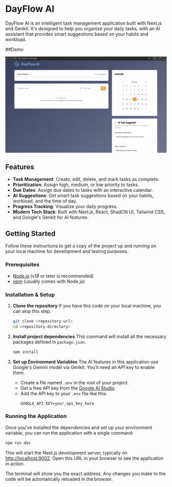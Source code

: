 # DayFlow AI

DayFlow AI is an intelligent task management application built with Next.js and Genkit. It's designed to help you organize your daily tasks, with an AI assistant that provides smart suggestions based on your habits and workload.


##Demo

![DayFlow AI](dayflow-image.png)

## Features

- **Task Management**: Create, edit, delete, and mark tasks as complete.
- **Prioritization**: Assign high, medium, or low priority to tasks.
- **Due Dates**: Assign due dates to tasks with an interactive calendar.
- **AI Suggestions**: Get smart task suggestions based on your habits, workload, and the time of day.
- **Progress Tracking**: Visualize your daily progress.
- **Modern Tech Stack**: Built with Next.js, React, ShadCN UI, Tailwind CSS, and Google's Genkit for AI features.

## Getting Started

Follow these instructions to get a copy of the project up and running on your local machine for development and testing purposes.

### Prerequisites

- [Node.js](https://nodejs.org/en) (v18 or later is recommended)
- [npm](https://www.npmjs.com/) (usually comes with Node.js)

### Installation & Setup

1.  **Clone the repository**
    If you have this code on your local machine, you can skip this step.
    ```sh
    git clone <repository-url>
    cd <repository-directory>
    ```

2.  **Install project dependencies**
    This command will install all the necessary packages defined in `package.json`.
    ```sh
    npm install
    ```

3.  **Set up Environment Variables**
    The AI features in this application use Google's Gemini model via Genkit. You'll need an API key to enable them.

    - Create a file named `.env` in the root of your project.
    - Get a free API key from the [Google AI Studio](https://aistudio.google.com/app/apikey).
    - Add the API key to your `.env` file like this:
      ```
      GOOGLE_API_KEY=your_api_key_here
      ```

### Running the Application

Once you've installed the dependencies and set up your environment variable, you can run the application with a single command:

```sh
npm run dev
```

This will start the Next.js development server, typically on [http://localhost:9002](http://localhost:9002). Open this URL in your browser to see the application in action.

The terminal will show you the exact address. Any changes you make to the code will be automatically reloaded in the browser.
